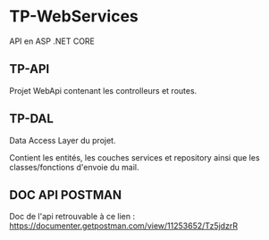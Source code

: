 # TP-WebServices
API en ASP .NET CORE 

## TP-API

Projet WebApi contenant les controlleurs et routes.

## TP-DAL

Data Access Layer du projet.

Contient les entités, les couches services et repository ainsi que les classes/fonctions d'envoie du mail.

## DOC API POSTMAN

Doc de l'api retrouvable à ce lien : https://documenter.getpostman.com/view/11253652/Tz5jdzrR
